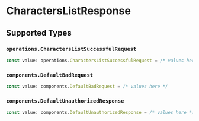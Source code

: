 # CharactersListResponse


## Supported Types

### `operations.CharactersListSuccessfulRequest`

```typescript
const value: operations.CharactersListSuccessfulRequest = /* values here */
```

### `components.DefaultBadRequest`

```typescript
const value: components.DefaultBadRequest = /* values here */
```

### `components.DefaultUnauthorizedResponse`

```typescript
const value: components.DefaultUnauthorizedResponse = /* values here */
```

